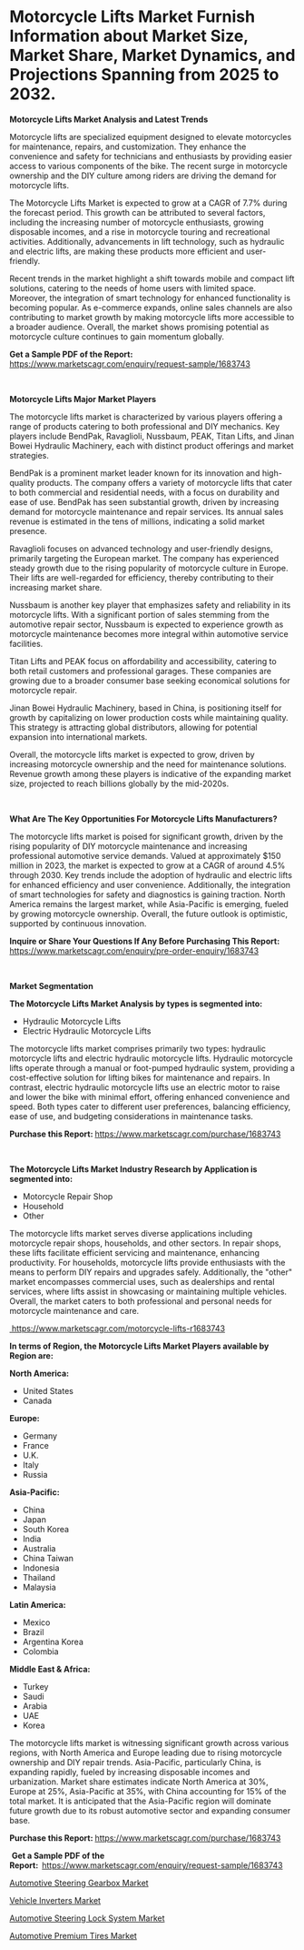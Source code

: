 <p><h1>Motorcycle Lifts Market Furnish Information about Market Size, Market Share, Market Dynamics, and Projections Spanning from 2025 to 2032.</h1></p><p><strong>Motorcycle Lifts Market Analysis and Latest Trends</strong></p>
<p><p>Motorcycle lifts are specialized equipment designed to elevate motorcycles for maintenance, repairs, and customization. They enhance the convenience and safety for technicians and enthusiasts by providing easier access to various components of the bike. The recent surge in motorcycle ownership and the DIY culture among riders are driving the demand for motorcycle lifts.</p><p>The Motorcycle Lifts Market is expected to grow at a CAGR of 7.7% during the forecast period. This growth can be attributed to several factors, including the increasing number of motorcycle enthusiasts, growing disposable incomes, and a rise in motorcycle touring and recreational activities. Additionally, advancements in lift technology, such as hydraulic and electric lifts, are making these products more efficient and user-friendly.</p><p>Recent trends in the market highlight a shift towards mobile and compact lift solutions, catering to the needs of home users with limited space. Moreover, the integration of smart technology for enhanced functionality is becoming popular. As e-commerce expands, online sales channels are also contributing to market growth by making motorcycle lifts more accessible to a broader audience. Overall, the market shows promising potential as motorcycle culture continues to gain momentum globally.</p></p>
<p><strong>Get a Sample PDF of the Report:&nbsp;</strong> <a href="https://www.marketscagr.com/enquiry/request-sample/1683743?utm_campaign=2194&utm_medium=2&utm_source=Github&utm_content=ia&utm_term=30032025&utm_id=motorcycle-lifts">https://www.marketscagr.com/enquiry/request-sample/1683743</a></p>
<p>&nbsp;</p>
<p><strong>Motorcycle Lifts Major Market Players</strong></p>
<p><p>The motorcycle lifts market is characterized by various players offering a range of products catering to both professional and DIY mechanics. Key players include BendPak, Ravaglioli, Nussbaum, PEAK, Titan Lifts, and Jinan Bowei Hydraulic Machinery, each with distinct product offerings and market strategies.</p><p>BendPak is a prominent market leader known for its innovation and high-quality products. The company offers a variety of motorcycle lifts that cater to both commercial and residential needs, with a focus on durability and ease of use. BendPak has seen substantial growth, driven by increasing demand for motorcycle maintenance and repair services. Its annual sales revenue is estimated in the tens of millions, indicating a solid market presence.</p><p>Ravaglioli focuses on advanced technology and user-friendly designs, primarily targeting the European market. The company has experienced steady growth due to the rising popularity of motorcycle culture in Europe. Their lifts are well-regarded for efficiency, thereby contributing to their increasing market share.</p><p>Nussbaum is another key player that emphasizes safety and reliability in its motorcycle lifts. With a significant portion of sales stemming from the automotive repair sector, Nussbaum is expected to experience growth as motorcycle maintenance becomes more integral within automotive service facilities.</p><p>Titan Lifts and PEAK focus on affordability and accessibility, catering to both retail customers and professional garages. These companies are growing due to a broader consumer base seeking economical solutions for motorcycle repair.</p><p>Jinan Bowei Hydraulic Machinery, based in China, is positioning itself for growth by capitalizing on lower production costs while maintaining quality. This strategy is attracting global distributors, allowing for potential expansion into international markets.</p><p>Overall, the motorcycle lifts market is expected to grow, driven by increasing motorcycle ownership and the need for maintenance solutions. Revenue growth among these players is indicative of the expanding market size, projected to reach billions globally by the mid-2020s.</p></p>
<p>&nbsp;</p>
<p><strong>What Are The Key Opportunities For Motorcycle Lifts Manufacturers?</strong></p>
<p><p>The motorcycle lifts market is poised for significant growth, driven by the rising popularity of DIY motorcycle maintenance and increasing professional automotive service demands. Valued at approximately $150 million in 2023, the market is expected to grow at a CAGR of around 4.5% through 2030. Key trends include the adoption of hydraulic and electric lifts for enhanced efficiency and user convenience. Additionally, the integration of smart technologies for safety and diagnostics is gaining traction. North America remains the largest market, while Asia-Pacific is emerging, fueled by growing motorcycle ownership. Overall, the future outlook is optimistic, supported by continuous innovation.</p></p>
<p><strong>Inquire or Share Your Questions If Any Before Purchasing This Report:</strong> <a href="https://www.marketscagr.com/enquiry/pre-order-enquiry/1683743?utm_campaign=2194&utm_medium=2&utm_source=Github&utm_content=ia&utm_term=30032025&utm_id=motorcycle-lifts">https://www.marketscagr.com/enquiry/pre-order-enquiry/1683743</a></p>
<p>&nbsp;</p>
<p><strong>Market Segmentation</strong></p>
<p><strong>The Motorcycle Lifts Market Analysis by types is segmented into:</strong></p>
<p><ul><li>Hydraulic Motorcycle Lifts</li><li>Electric Hydraulic Motorcycle Lifts</li></ul></p>
<p><p>The motorcycle lifts market comprises primarily two types: hydraulic motorcycle lifts and electric hydraulic motorcycle lifts. Hydraulic motorcycle lifts operate through a manual or foot-pumped hydraulic system, providing a cost-effective solution for lifting bikes for maintenance and repairs. In contrast, electric hydraulic motorcycle lifts use an electric motor to raise and lower the bike with minimal effort, offering enhanced convenience and speed. Both types cater to different user preferences, balancing efficiency, ease of use, and budgeting considerations in maintenance tasks.</p></p>
<p><strong>Purchase this Report:&nbsp;</strong><a href="https://www.marketscagr.com/purchase/1683743?utm_campaign=2194&utm_medium=2&utm_source=Github&utm_content=ia&utm_term=30032025&utm_id=motorcycle-lifts">https://www.marketscagr.com/purchase/1683743</a></p>
<p>&nbsp;</p>
<p><strong>The Motorcycle Lifts Market Industry Research by Application is segmented into:</strong></p>
<p><ul><li>Motorcycle Repair Shop</li><li>Household</li><li>Other</li></ul></p>
<p><p>The motorcycle lifts market serves diverse applications including motorcycle repair shops, households, and other sectors. In repair shops, these lifts facilitate efficient servicing and maintenance, enhancing productivity. For households, motorcycle lifts provide enthusiasts with the means to perform DIY repairs and upgrades safely. Additionally, the "other" market encompasses commercial uses, such as dealerships and rental services, where lifts assist in showcasing or maintaining multiple vehicles. Overall, the market caters to both professional and personal needs for motorcycle maintenance and care.</p></p>
<p><a href="https://www.marketscagr.com/motorcycle-lifts-r1683743?utm_campaign=2194&utm_medium=2&utm_source=Github&utm_content=ia&utm_term=30032025&utm_id=motorcycle-lifts">&nbsp;https://www.marketscagr.com/motorcycle-lifts-r1683743</a></p>
<p><strong>In terms of Region, the Motorcycle Lifts Market Players available by Region are:</strong></p>
<p>
    <p> <strong> North America: </strong>
        <ul>
            <li>United States</li>
            <li>Canada</li>
        </ul>
        </p> 
    <p> <strong> Europe: </strong>
        <ul>
            <li>Germany</li>
            <li>France</li>
            <li>U.K.</li>
            <li>Italy</li>
            <li>Russia</li>
        </ul>
        </p> 
    <p> <strong> Asia-Pacific: </strong>
        <ul>
            <li>China</li>
            <li>Japan</li>
            <li>South Korea</li>
            <li>India</li>
            <li>Australia</li>
            <li>China Taiwan</li>
            <li>Indonesia</li>
            <li>Thailand</li>
            <li>Malaysia</li>
        </ul>
        </p> 
    <p> <strong> Latin America: </strong>
        <ul>
            <li>Mexico</li>
            <li>Brazil</li>
            <li>Argentina Korea</li>
            <li>Colombia</li>
        </ul>
        </p> 
    <p> <strong> Middle East & Africa: </strong>
        <ul>
            <li>Turkey</li>
            <li>Saudi</li>
            <li>Arabia</li>
            <li>UAE</li>
            <li>Korea</li>
        </ul>
    </p>
    </p>
<p><p>The motorcycle lifts market is witnessing significant growth across various regions, with North America and Europe leading due to rising motorcycle ownership and DIY repair trends. Asia-Pacific, particularly China, is expanding rapidly, fueled by increasing disposable incomes and urbanization. Market share estimates indicate North America at 30%, Europe at 25%, Asia-Pacific at 35%, with China accounting for 15% of the total market. It is anticipated that the Asia-Pacific region will dominate future growth due to its robust automotive sector and expanding consumer base.</p></p>
<p><strong>Purchase this Report: </strong><a href="https://www.marketscagr.com/purchase/1683743?utm_campaign=2194&utm_medium=2&utm_source=Github&utm_content=ia&utm_term=30032025&utm_id=motorcycle-lifts">https://www.marketscagr.com/purchase/1683743</a></p>
<p>&nbsp;<strong>Get a Sample PDF of the Report:&nbsp;&nbsp;</strong><a href="https://www.marketscagr.com/enquiry/request-sample/1683743?utm_campaign=2194&utm_medium=2&utm_source=Github&utm_content=ia&utm_term=30032025&utm_id=motorcycle-lifts">https://www.marketscagr.com/enquiry/request-sample/1683743</a></p>
<p><strong></strong></p>
<p><p><a href="https://github.com/goickpache1m/Market-Research-Report-List-1/blob/main/automotive-steering-gearbox-market.md?utm_campaign=2194&utm_medium=2&utm_source=Github&utm_content=ia&utm_term=30032025&utm_id=motorcycle-lifts">Automotive Steering Gearbox Market</a></p><p><a href="https://github.com/ChiragRp1/Market-Research-Report-List-7/blob/main/vehicle-inverters-market.md?utm_campaign=2194&utm_medium=2&utm_source=Github&utm_content=ia&utm_term=30032025&utm_id=motorcycle-lifts">Vehicle Inverters Market</a></p><p><a href="https://github.com/smarzkathyb6/Market-Research-Report-List-1/blob/main/automotive-steering-lock-system-market.md?utm_campaign=2194&utm_medium=2&utm_source=Github&utm_content=ia&utm_term=30032025&utm_id=motorcycle-lifts">Automotive Steering Lock System Market</a></p><p><a href="https://github.com/gukenneth26571/Market-Research-Report-List-1/blob/main/automotive-premium-tires-market.md?utm_campaign=2194&utm_medium=2&utm_source=Github&utm_content=ia&utm_term=30032025&utm_id=motorcycle-lifts">Automotive Premium Tires Market</a></p></p>